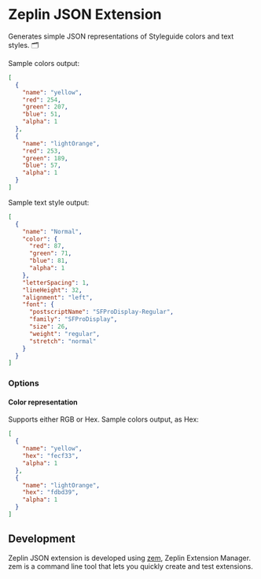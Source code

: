# Zeplin JSON Extension

Generates simple JSON representations of Styleguide colors and text styles. 🗂

Sample colors output:
```json
[
  {
    "name": "yellow",
    "red": 254,
    "green": 207,
    "blue": 51,
    "alpha": 1
  },
  {
    "name": "lightOrange",
    "red": 253,
    "green": 189,
    "blue": 57,
    "alpha": 1
  }
]
```

Sample text style output:
```json
[
  {
    "name": "Normal",
    "color": {
      "red": 87,
      "green": 71,
      "blue": 81,
      "alpha": 1
    },
    "letterSpacing": 1,
    "lineHeight": 32,
    "alignment": "left",
    "font": {
      "postscriptName": "SFProDisplay-Regular",
      "family": "SFProDisplay",
      "size": 26,
      "weight": "regular",
      "stretch": "normal"
    }
  }
]
```

### Options

#### Color representation

Supports either RGB or Hex. Sample colors output, as Hex:
```json
[
  {
    "name": "yellow",
    "hex": "fecf33",
    "alpha": 1
  },
  {
    "name": "lightOrange",
    "hex": "fdbd39",
    "alpha": 1
  }
]
```

## Development

Zeplin JSON extension is developed using [zem](https://github.com/zeplin/zem), Zeplin Extension Manager. zem is a command line tool that lets you quickly create and test extensions.
